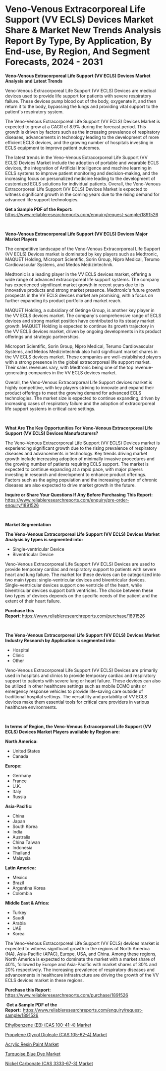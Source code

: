 <p><h1>Veno-Venous Extracorporeal Life Support (VV ECLS) Devices Market Share & Market New Trends Analysis Report By Type, By Application, By End-use, By Region, And Segment Forecasts, 2024 - 2031</h1></p><p><strong>Veno-Venous Extracorporeal Life Support (VV ECLS) Devices Market Analysis and Latest Trends</strong></p>
<p><p>Veno-Venous Extracorporeal Life Support (VV ECLS) Devices are medical devices used to provide life support for patients with severe respiratory failure. These devices pump blood out of the body, oxygenate it, and then return it to the body, bypassing the lungs and providing vital support to the patient's respiratory system.</p><p>The Veno-Venous Extracorporeal Life Support (VV ECLS) Devices Market is expected to grow at a CAGR of 8.9% during the forecast period. This growth is driven by factors such as the increasing prevalence of respiratory diseases, advancements in technology leading to the development of more efficient ECLS devices, and the growing number of hospitals investing in ECLS equipment to improve patient outcomes.</p><p>The latest trends in the Veno-Venous Extracorporeal Life Support (VV ECLS) Devices Market include the adoption of portable and wearable ECLS devices, the integration of Artificial Intelligence and machine learning in ECLS systems to improve patient monitoring and decision-making, and the increasing focus on personalized medicine leading to the development of customized ECLS solutions for individual patients. Overall, the Veno-Venous Extracorporeal Life Support (VV ECLS) Devices Market is expected to witness significant growth in the coming years due to the rising demand for advanced life support technologies.</p></p>
<p><strong>Get a Sample PDF of the Report:&nbsp;</strong> <a href="https://www.reliableresearchreports.com/enquiry/request-sample/1891526">https://www.reliableresearchreports.com/enquiry/request-sample/1891526</a></p>
<p>&nbsp;</p>
<p><strong>Veno-Venous Extracorporeal Life Support (VV ECLS) Devices Major Market Players</strong></p>
<p><p>The competitive landscape of the Veno-Venous Extracorporeal Life Support (VV ECLS) Devices market is dominated by key players such as Medtronic, MAQUET Holding, Microport Scientific, Sorin Group, Nipro Medical, Terumo Cardiovascular Systems, and Medos Medizintechnik.</p><p>Medtronic is a leading player in the VV ECLS devices market, offering a wide range of advanced extracorporeal life support systems. The company has experienced significant market growth in recent years due to its innovative products and strong market presence. Medtronic's future growth prospects in the VV ECLS devices market are promising, with a focus on further expanding its product portfolio and market reach.</p><p>MAQUET Holding, a subsidiary of Getinge Group, is another key player in the VV ECLS devices market. The company's comprehensive range of ECLS devices and strong market position have contributed to its steady market growth. MAQUET Holding is expected to continue its growth trajectory in the VV ECLS devices market, driven by ongoing developments in its product offerings and strategic partnerships.</p><p>Microport Scientific, Sorin Group, Nipro Medical, Terumo Cardiovascular Systems, and Medos Medizintechnik also hold significant market shares in the VV ECLS devices market. These companies are well-established players with a strong presence in the global extracorporeal life support market. Their sales revenues vary, with Medtronic being one of the top revenue-generating companies in the VV ECLS devices market.</p><p>Overall, the Veno-Venous Extracorporeal Life Support devices market is highly competitive, with key players striving to innovate and expand their product offerings to meet the growing demand for advanced ECLS technologies. The market size is expected to continue expanding, driven by increasing cases of respiratory failure and the adoption of extracorporeal life support systems in critical care settings.</p></p>
<p>&nbsp;</p>
<p><strong>What Are The Key Opportunities For Veno-Venous Extracorporeal Life Support (VV ECLS) Devices Manufacturers?</strong></p>
<p><p>The Veno-Venous Extracorporeal Life Support (VV ECLS) Devices market is experiencing significant growth due to the rising prevalence of respiratory diseases and advancements in technology. Key trends driving market growth include increasing adoption of minimally invasive procedures and the growing number of patients requiring ECLS support. The market is expected to continue expanding at a rapid pace, with major players investing in research and development to enhance product offerings. Factors such as the aging population and the increasing burden of chronic diseases are also expected to drive market growth in the future.</p></p>
<p><strong>Inquire or Share Your Questions If Any Before Purchasing This Report:</strong> <a href="https://www.reliableresearchreports.com/enquiry/pre-order-enquiry/1891526">https://www.reliableresearchreports.com/enquiry/pre-order-enquiry/1891526</a></p>
<p>&nbsp;</p>
<p><strong>Market Segmentation</strong></p>
<p><strong>The Veno-Venous Extracorporeal Life Support (VV ECLS) Devices Market Analysis by types is segmented into:</strong></p>
<p><ul><li>Single-ventricular Device</li><li>Biventricular Device</li></ul></p>
<p><p>Veno-Venous Extracorporeal Life Support (VV ECLS) Devices are used to provide temporary cardiac and respiratory support to patients with severe heart and lung failure. The market for these devices can be categorized into two main types: single-ventricular devices and biventricular devices. Single-ventricular devices support one ventricle of the heart, while biventricular devices support both ventricles. The choice between these two types of devices depends on the specific needs of the patient and the extent of their heart failure.</p></p>
<p><strong>Purchase this Report:&nbsp;</strong><a href="https://www.reliableresearchreports.com/purchase/1891526">https://www.reliableresearchreports.com/purchase/1891526</a></p>
<p>&nbsp;</p>
<p><strong>The Veno-Venous Extracorporeal Life Support (VV ECLS) Devices Market Industry Research by Application is segmented into:</strong></p>
<p><ul><li>Hospital</li><li>Clinic</li><li>Other</li></ul></p>
<p><p>Veno-Venous Extracorporeal Life Support (VV ECLS) Devices are primarily used in hospitals and clinics to provide temporary cardiac and respiratory support to patients with severe lung or heart failure. These devices can also be utilized in other healthcare settings such as mobile ECMO units or emergency response vehicles to provide life-saving care outside of traditional hospital settings. The versatility and portability of VV ECLS devices make them essential tools for critical care providers in various healthcare environments.</p></p>
<p>&nbsp;</p>
<p><strong>In terms of Region, the Veno-Venous Extracorporeal Life Support (VV ECLS) Devices Market Players available by Region are:</strong></p>
<p>
    <p> <strong> North America: </strong>
        <ul>
            <li>United States</li>
            <li>Canada</li>
        </ul>
        </p> 
    <p> <strong> Europe: </strong>
        <ul>
            <li>Germany</li>
            <li>France</li>
            <li>U.K.</li>
            <li>Italy</li>
            <li>Russia</li>
        </ul>
        </p> 
    <p> <strong> Asia-Pacific: </strong>
        <ul>
            <li>China</li>
            <li>Japan</li>
            <li>South Korea</li>
            <li>India</li>
            <li>Australia</li>
            <li>China Taiwan</li>
            <li>Indonesia</li>
            <li>Thailand</li>
            <li>Malaysia</li>
        </ul>
        </p> 
    <p> <strong> Latin America: </strong>
        <ul>
            <li>Mexico</li>
            <li>Brazil</li>
            <li>Argentina Korea</li>
            <li>Colombia</li>
        </ul>
        </p> 
    <p> <strong> Middle East & Africa: </strong>
        <ul>
            <li>Turkey</li>
            <li>Saudi</li>
            <li>Arabia</li>
            <li>UAE</li>
            <li>Korea</li>
        </ul>
    </p>
    </p>
<p><p>The Veno-Venous Extracorporeal Life Support (VV ECLS) devices market is expected to witness significant growth in the regions of North America (NA), Asia-Pacific (APAC), Europe, USA, and China. Among these regions, North America is expected to dominate the market with a market share of 40%, followed by Europe and Asia-Pacific with market shares of 30% and 20% respectively. The increasing prevalence of respiratory diseases and advancements in healthcare infrastructure are driving the growth of the VV ECLS devices market in these regions.</p></p>
<p><strong>Purchase this Report: </strong><a href="https://www.reliableresearchreports.com/purchase/1891526">https://www.reliableresearchreports.com/purchase/1891526</a></p>
<p>&nbsp;<strong>Get a Sample PDF of the Report:&nbsp;&nbsp;</strong><a href="https://www.reliableresearchreports.com/enquiry/request-sample/1891526">https://www.reliableresearchreports.com/enquiry/request-sample/1891526</a></p>
<p><strong></strong></p>
<p><p><a href="https://glittery-fuchsia-86a.notion.site/Ethylbenzene-EB-CAS-100-41-4-Market-Size-and-Growth-Market-Segmentation-Regional-and-Country-B-77df7c70905b464a9a399112241b2684">Ethylbenzene (EB) (CAS 100-41-4) Market</a></p><p><a href="https://woozy-pyroraptor-a1f.notion.site/Propylene-Glycol-Dioleate-CAS-105-62-4-Market-Size-Evaluating-its-Market-Trends-Growth-and-Proj-98a70e7654384a2f92bfe9ee1f3f672b">Propylene Glycol Dioleate (CAS 105-62-4) Market</a></p><p><a href="https://view.publitas.com/reportprime-1/acrylic-resin-paint-market-dynamics-2024-2031-also-about-its-market-trends-projections-and-opportunities/">Acrylic Resin Paint Market</a></p><p><a href="https://view.publitas.com/reportprime-1/decoding-the-turquoise-blue-dye-market-a-deep-dive-into-the-latest-market-trends-market-segmentation-and-competitive-analysis/">Turquoise Blue Dye Market</a></p><p><a href="https://bubble-tree-ea4.notion.site/Nickel-Carbonate-CAS-3333-67-3-Market-Size-Growth-Outlook-from-2024-to-2031-projecting-at-Market-e9c9b7fb02dc4ea9959af3cb6931070d">Nickel Carbonate (CAS 3333-67-3) Market</a></p></p>